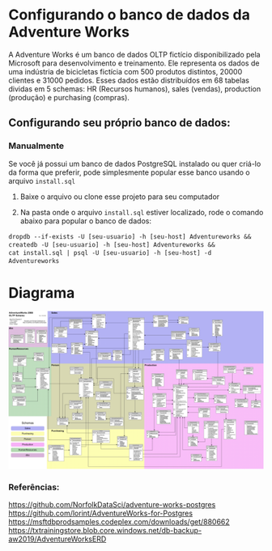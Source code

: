 # Configurando o banco de dados da Adventure Works

A Adventure Works é um banco de dados OLTP fictício disponibilizado pela Microsoft para desenvolvimento e treinamento. Ele representa os dados de uma indústria de bicicletas fictícia com 500 produtos distintos, 20000 clientes e 31000 pedidos. Esses dados estão distribuídos em 68 tabelas dividas em 5 schemas: HR (Recursos humanos), sales (vendas), production (produção) e purchasing (compras).

## Configurando seu próprio banco de dados:

### Manualmente

Se você já possui um banco de dados PostgreSQL instalado ou quer criá-lo da forma que preferir, pode simplesmente popular esse banco usando o arquivo `install.sql`

1. Baixe o arquivo ou clone esse projeto para seu computador

2. Na pasta onde o arquivo `install.sql` estiver localizado, rode o comando abaixo para popular o banco de dados:

```
dropdb --if-exists -U [seu-usuario] -h [seu-host] Adventureworks &&
createdb -U [seu-usuario] -h [seu-host] Adventureworks && 
cat install.sql | psql -U [seu-usuario] -h [seu-host] -d Adventureworks
```

# Diagrama

![](AdventureWorksERD.jpeg)

### Referências:

https://github.com/NorfolkDataSci/adventure-works-postgres
https://github.com/lorint/AdventureWorks-for-Postgres
https://msftdbprodsamples.codeplex.com/downloads/get/880662
https://txtrainingstore.blob.core.windows.net/db-backup-aw2019/AdventureWorksERD

